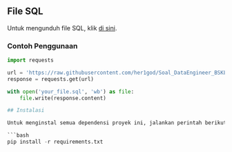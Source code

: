 ## File SQL

Untuk mengunduh file SQL, klik [di sini](https://raw.githubusercontent.com/her1god/Soal_DataEngineer_BSKLN/main/database/soal_data.sql).

### Contoh Penggunaan

```python
import requests

url = 'https://raw.githubusercontent.com/her1god/Soal_DataEngineer_BSKLN/main/database/soal_data.sql'
response = requests.get(url)

with open('your_file.sql', 'wb') as file:
    file.write(response.content)

## Instalasi

Untuk menginstal semua dependensi proyek ini, jalankan perintah berikut:

```bash
pip install -r requirements.txt

